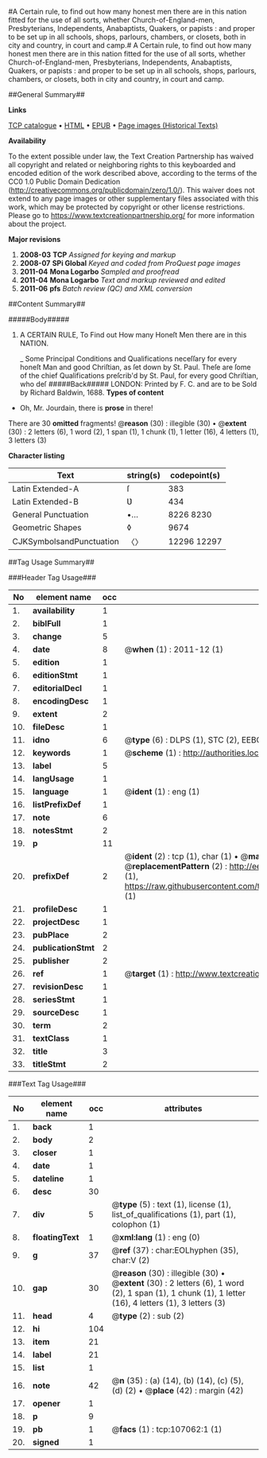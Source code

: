 #A Certain rule, to find out how many honest men there are in this nation fitted for the use of all sorts, whether Church-of-England-men, Presbyterians, Independents, Anabaptists, Quakers, or papists : and proper to be set up in all schools, shops, parlours, chambers, or closets, both in city and country, in court and camp.#
A Certain rule, to find out how many honest men there are in this nation fitted for the use of all sorts, whether Church-of-England-men, Presbyterians, Independents, Anabaptists, Quakers, or papists : and proper to be set up in all schools, shops, parlours, chambers, or closets, both in city and country, in court and camp.

##General Summary##

**Links**

[TCP catalogue](http://www.ota.ox.ac.uk/tcp/)  • 
[HTML](http://tei.it.ox.ac.uk/tcp/Texts-HTML/free/A31/A31523.html)  • 
[EPUB](http://tei.it.ox.ac.uk/tcp/Texts-EPUB/free/A31/A31523.epub) • 
[Page images (Historical Texts)](https://historicaltexts.jisc.ac.uk/eebo-18204023e)

**Availability**

To the extent possible under law, the Text Creation Partnership has waived all copyright and related or neighboring rights to this keyboarded and encoded edition of the work described above, according to the terms of the CC0 1.0 Public Domain Dedication (http://creativecommons.org/publicdomain/zero/1.0/). This waiver does not extend to any page images or other supplementary files associated with this work, which may be protected by copyright or other license restrictions. Please go to https://www.textcreationpartnership.org/ for more information about the project.

**Major revisions**

1. __2008-03__ __TCP__ *Assigned for keying and markup*
1. __2008-07__ __SPi Global__ *Keyed and coded from ProQuest page images*
1. __2011-04__ __Mona Logarbo__ *Sampled and proofread*
1. __2011-04__ __Mona Logarbo__ *Text and markup reviewed and edited*
1. __2011-06__ __pfs__ *Batch review (QC) and XML conversion*

##Content Summary##

#####Body#####

1. A CERTAIN RULE, To Find out How many Honeſt Men there are in this NATION.

    _ Some Principal Conditions and Qualifications neceſſary for every honeſt Man and good Chriſtian, as ſet down by St. Paul.
Theſe are ſome of the chief Qualifications preſcrib'd by St. Paul, for every good Chriſtian, who deſ
#####Back#####
LONDON: Printed by F. C. and are to be Sold by Richard Baldwin, 1688.
**Types of content**

  * Oh, Mr. Jourdain, there is **prose** in there!

There are 30 **omitted** fragments! 
 @__reason__ (30) : illegible (30)  •  @__extent__ (30) : 2 letters (6), 1 word (2), 1 span (1), 1 chunk (1), 1 letter (16), 4 letters (1), 3 letters (3)

**Character listing**


|Text|string(s)|codepoint(s)|
|---|---|---|
|Latin Extended-A|ſ|383|
|Latin Extended-B|Ʋ|434|
|General Punctuation|•…|8226 8230|
|Geometric Shapes|◊|9674|
|CJKSymbolsandPunctuation|〈〉|12296 12297|

##Tag Usage Summary##

###Header Tag Usage###

|No|element name|occ|attributes|
|---|---|---|---|
|1.|__availability__|1||
|2.|__biblFull__|1||
|3.|__change__|5||
|4.|__date__|8| @__when__ (1) : 2011-12 (1)|
|5.|__edition__|1||
|6.|__editionStmt__|1||
|7.|__editorialDecl__|1||
|8.|__encodingDesc__|1||
|9.|__extent__|2||
|10.|__fileDesc__|1||
|11.|__idno__|6| @__type__ (6) : DLPS (1), STC (2), EEBO-CITATION (1), OCLC (1), VID (1)|
|12.|__keywords__|1| @__scheme__ (1) : http://authorities.loc.gov/ (1)|
|13.|__label__|5||
|14.|__langUsage__|1||
|15.|__language__|1| @__ident__ (1) : eng (1)|
|16.|__listPrefixDef__|1||
|17.|__note__|6||
|18.|__notesStmt__|2||
|19.|__p__|11||
|20.|__prefixDef__|2| @__ident__ (2) : tcp (1), char (1)  •  @__matchPattern__ (2) : ([0-9\-]+):([0-9IVX]+) (1), (.+) (1)  •  @__replacementPattern__ (2) : http://eebo.chadwyck.com/downloadtiff?vid=$1&page=$2 (1), https://raw.githubusercontent.com/textcreationpartnership/Texts/master/tcpchars.xml#$1 (1)|
|21.|__profileDesc__|1||
|22.|__projectDesc__|1||
|23.|__pubPlace__|2||
|24.|__publicationStmt__|2||
|25.|__publisher__|2||
|26.|__ref__|1| @__target__ (1) : http://www.textcreationpartnership.org/docs/. (1)|
|27.|__revisionDesc__|1||
|28.|__seriesStmt__|1||
|29.|__sourceDesc__|1||
|30.|__term__|2||
|31.|__textClass__|1||
|32.|__title__|3||
|33.|__titleStmt__|2||


###Text Tag Usage###

|No|element name|occ|attributes|
|---|---|---|---|
|1.|__back__|1||
|2.|__body__|2||
|3.|__closer__|1||
|4.|__date__|1||
|5.|__dateline__|1||
|6.|__desc__|30||
|7.|__div__|5| @__type__ (5) : text (1), license (1), list_of_qualifications (1), part (1), colophon (1)|
|8.|__floatingText__|1| @__xml:lang__ (1) : eng (0)|
|9.|__g__|37| @__ref__ (37) : char:EOLhyphen (35), char:V (2)|
|10.|__gap__|30| @__reason__ (30) : illegible (30)  •  @__extent__ (30) : 2 letters (6), 1 word (2), 1 span (1), 1 chunk (1), 1 letter (16), 4 letters (1), 3 letters (3)|
|11.|__head__|4| @__type__ (2) : sub (2)|
|12.|__hi__|104||
|13.|__item__|21||
|14.|__label__|21||
|15.|__list__|1||
|16.|__note__|42| @__n__ (35) : (a) (14), (b) (14), (c) (5), (d) (2)  •  @__place__ (42) : margin (42)|
|17.|__opener__|1||
|18.|__p__|9||
|19.|__pb__|1| @__facs__ (1) : tcp:107062:1 (1)|
|20.|__signed__|1||
